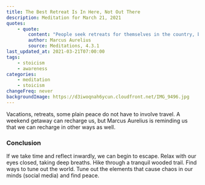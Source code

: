 ```yaml
---
title: The Best Retreat Is In Here, Not Out There
description: Meditation for March 21, 2021
quotes:
    - quote:
        content: "People seek retreats for themselves in the country, by the sea, or in the mountains. You are very much in the habit of yearning for those same things. But this is entirely the trait of a base person, when you can, at any moment, find such a retreat in yourself. For nowhere can you find a more peaceful and less busy retreat than in your own soul — especially if on close inspection it is filled with ease, which I say is nothing more than being well-ordered. Treat yourself often to this retreat and be renewed."
        author: Marcus Aurelius
        source: Meditations, 4.3.1
last_updated_at: 2021-03-21T07:00:00
tags:
    - stoicism
    - awareness
categories:
    - meditation
    - stoicism
changeFreq: never
backgroundImage: https://d3iwoqnah6ycun.cloudfront.net/IMG_9496.jpg
---
```


Vacations, retreats, some plain peace do not have to involve travel. A weekend getaway can recharge us, but Marcus 
Aurelius is reminding us that we can recharge in other ways as well.

### Conclusion

If we take time and reflect inwardly, we can begin to escape. Relax with our eyes closed, taking deep breaths. Hike 
through a tranquil wooded trail. Find ways to tune out the world. Tune out the elements that cause chaos in our minds 
(social media) and find peace.
